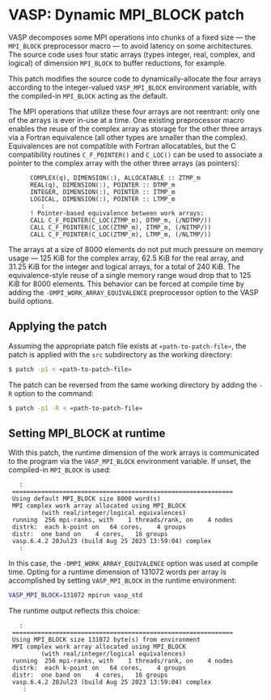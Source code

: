 # VASP:  Dynamic MPI_BLOCK patch

VASP decomposes some MPI operations into chunks of a fixed size — the `MPI_BLOCK` preprocessor macro — to avoid latency on some architectures.  The source code uses four static arrays (types integer, real, complex, and logical) of dimension `MPI_BLOCK` to buffer reductions, for example.

This patch modifies the source code to dynamically-allocate the four arrays according to the integer-valued `VASP_MPI_BLOCK` environment variable, with the compiled-in `MPI_BLOCK` acting as the default.

The MPI operations that utilize these four arrays are not reentrant:  only one of the arrays is ever in-use at a time.  One existing preprocessor macro enables the reuse of the complex array as storage for the other three arrays via a Fortran equivalence (all other types are smaller than the complex).  Equivalences are not compatible with Fortran allocatables, but the C compatibility routines `C_F_POINTER()` and `C_LOC()` can be used to associate a pointer to the complex array with the other three arrays (as pointers):

```
      COMPLEX(q), DIMENSION(:), ALLOCATABLE :: ZTMP_m
      REAL(q), DIMENSION(:), POINTER :: DTMP_m
      INTEGER, DIMENSION(:), POINTER :: ITMP_m
      LOGICAL, DIMENSION(:), POINTER :: LTMP_m
         :
      ! Pointer-based equivalence between work arrays:
      CALL C_F_POINTER(C_LOC(ZTMP_m), DTMP_m, (/NDTMP/))
      CALL C_F_POINTER(C_LOC(ZTMP_m), ITMP_m, (/NITMP/))
      CALL C_F_POINTER(C_LOC(ZTMP_m), LTMP_m, (/NLTMP/))
```

The arrays at a size of 8000 elements do not put much pressure on memory usage — 125 KiB for the complex array, 62.5 KiB for the real array, and 31.25 KiB for the integer and logical arrays, for a total of 240 KiB.  The equivalence-style reuse of a single memory range woud drop that to 125 KiB for 8000 elements.  This behavior can be forced at compile time by adding the `-DMPI_WORK_ARRAY_EQUIVALENCE` preprocessor option to the VASP build options.

## Applying the patch

Assuming the appropriate patch file exists at `«path-to-patch-file»`, the patch is applied with the `src` subdirectory as the working directory:

```BASH
$ patch -p1 < «path-to-patch-file»
```

The patch can be reversed from the same working directory by adding the `-R` option to the command:

```BASH
$ patch -p1 -R < «path-to-patch-file»
```

## Setting MPI_BLOCK at runtime

With this patch, the runtime dimension of the work arrays is communicated to the program via the `VASP_MPI_BLOCK` environment variable.  If unset, the compiled-in `MPI_BLOCK` is used:

```
   :
 =============================================================
 Using default MPI_BLOCK size 8000 word(s)
 MPI complex work array allocated using MPI_BLOCK
         (with real/integer/logical equivalences)
 running  256 mpi-ranks, with    1 threads/rank, on    4 nodes
 distrk:  each k-point on   64 cores,    4 groups
 distr:  one band on    4 cores,   16 groups
 vasp.6.4.2 20Jul23 (build Aug 25 2023 13:59:04) complex
   :
```

In this case, the `-DMPI_WORK_ARRAY_EQUIVALENCE` option was used at compile time.  Opting for a runtime dimension of 131072 words per array is accomplished by setting `VASP_MPI_BLOCK` in the runtime environment:

```BASH
VASP_MPI_BLOCK=131072 mpirun vasp_std
```

The runtime output reflects this choice:

```
   :
 =============================================================
 Using MPI_BLOCK size 131072 byte(s) from environment
 MPI complex work array allocated using MPI_BLOCK
         (with real/integer/logical equivalences)
 running  256 mpi-ranks, with    1 threads/rank, on    4 nodes
 distrk:  each k-point on   64 cores,    4 groups
 distr:  one band on    4 cores,   16 groups
 vasp.6.4.2 20Jul23 (build Aug 25 2023 13:59:04) complex
    :
 ```
